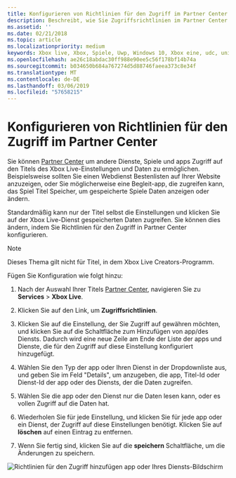 ```yaml
---
title: Konfigurieren von Richtlinien für den Zugriff im Partner Center
description: Beschreibt, wie Sie Zugriffsrichtlinien im Partner Center können von anderen apps, Spiele und Dienste für die Xbox Live-Eigenschaften zugreifen, konfigurieren können.
ms.assetid: ''
ms.date: 02/21/2018
ms.topic: article
ms.localizationpriority: medium
keywords: Xbox live, Xbox, Spiele, Uwp, Windows 10, Xbox eine, udc, universal-Entwicklercenter
ms.openlocfilehash: ae26c18abdac30ff988e90ee5c56f178bf14b74a
ms.sourcegitcommit: b034650b684a767274d5d88746faeea373c8e34f
ms.translationtype: MT
ms.contentlocale: de-DE
ms.lasthandoff: 03/06/2019
ms.locfileid: "57658215"
---
```

# <a name="configure-access-policies-in-partner-center"></a>Konfigurieren von Richtlinien für den Zugriff im Partner Center

Sie können [Partner Center](https://partner.microsoft.com/dashboard) um andere Dienste, Spiele und apps Zugriff auf den Titels des Xbox Live-Einstellungen und Daten zu ermöglichen. Beispielsweise sollten Sie einen Webdienst Bestenlisten auf Ihrer Website anzuzeigen, oder Sie möglicherweise eine Begleit-app, die zugreifen kann, das Spiel Titel Speicher, um gespeicherte Spiele Daten anzeigen oder ändern.

Standardmäßig kann nur der Titel selbst die Einstellungen und klicken Sie auf der Xbox Live-Dienst gespeicherten Daten zugreifen. Sie können dies ändern, indem Sie Richtlinien für den Zugriff in Partner Center konfigurieren.

> [!NOTE]
> Dieses Thema gilt nicht für Titel, in dem Xbox Live Creators-Programm.

Fügen Sie Konfiguration wie folgt hinzu:

1. Nach der Auswahl Ihrer Titels [Partner Center](https://partner.microsoft.com/dashboard), navigieren Sie zu **Services** > **Xbox Live**.

2. Klicken Sie auf den Link, um **Zugriffsrichtlinien**.

3. Klicken Sie auf die Einstellung, der Sie Zugriff auf gewähren möchten, und klicken Sie auf die Schaltfläche zum Hinzufügen von app/des Diensts. Dadurch wird eine neue Zeile am Ende der Liste der apps und Dienste, die für den Zugriff auf diese Einstellung konfiguriert hinzugefügt.

4. Wählen Sie den Typ der app oder Ihren Dienst in der Dropdownliste aus, und geben Sie im Feld "Details", um anzugeben, die app, Titel-Id oder Dienst-Id der app oder des Diensts, der die Daten zugreifen.

5. Wählen Sie die app oder den Dienst nur die Daten lesen kann, oder es vollen Zugriff auf die Daten hat.

6. Wiederholen Sie für jede Einstellung, und klicken Sie für jede app oder ein Dienst, der Zugriff auf diese Einstellungen benötigt. Klicken Sie auf **löschen** auf einen Eintrag zu entfernen.

7. Wenn Sie fertig sind, klicken Sie auf die **speichern** Schaltfläche, um die Änderungen zu speichern.

![Richtlinien für den Zugriff hinzufügen app oder Ihres Diensts-Bildschirm](../../images/dev-center/data-sharing-2.png)
